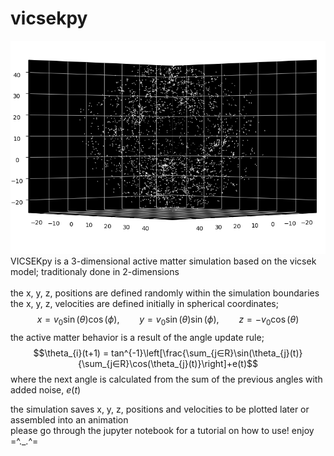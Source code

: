 # vicsekpy
![My Image](VICSEKpy\animation26.png)
<br>
VICSEKpy is a 3-dimensional active matter simulation based on the vicsek model; traditionaly done in 2-dimensions
<br>
<br> 
the x, y, z, positions are defined randomly within the simulation boundaries
<br>
the x, y, z, velocities are defined initially in spherical coordinates;
$$x = v_{0}\sin(\theta)\cos(\phi),\qquad y = v_{0}\sin(\theta)\sin(\phi),\qquad z = -v_{0}\cos(\theta)$$
the active matter behavior is a result of the angle update rule;
<br>
$$\theta_{i}(t+1) = tan^{-1}\left[\frac{\sum_{j∈R}\sin(\theta_{j}(t)}{\sum_{j∈R}\cos(\theta_{j}(t)}\right]+e(t)$$
where the next angle is calculated from the sum of the previous angles with added noise, $e(t)$

the simulation saves x, y, z, positions and velocities to be plotted later or assembled into an animation
<br>
please go through the jupyter notebook for a tutorial on how to use!
enjoy  =^._.^=

